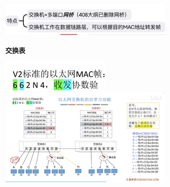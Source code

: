 

![输入图片说明](/imgs/2025-08-02/MlfsSmsJrDboXpvP.png)

## 交换表
![输入图片说明](/imgs/2025-08-02/5uRdxaWwExh6yJ7d.png)
![输入图片说明](/imgs/2025-08-02/REJGgSQzvMJscW0A.png)
<!--stackedit_data:
eyJoaXN0b3J5IjpbMTEzNDUyMzIyOCwxMjA0ODIwNTZdfQ==
-->